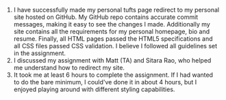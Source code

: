1. I have successfully made my personal tufts page redirect to my personal site hosted on GitHub. My GitHub repo contains accurate commit messages, making it easy to see the changes I made. Additionally my site contains all the requirements for my personal homepage, bio and resume. Finally, all HTML pages passed the HTML5 specifications and all CSS files passed CSS validation. I believe I followed all guidelines set in the assignment.
2. I discussed my assignment with Matt (TA) and Sitara Rao, who helped me understand how to redirect my site. 
3. It took me at least 6 hours to complete the assignment. If I had wanted to do the bare minimum, I could've done it in about 4 hours, but I enjoyed playing around with different styling capabilities.

